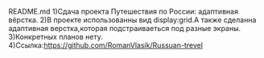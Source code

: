 README.md
1)Сдача проекта Путешествия по России: адаптивная вёрстка.
2)В проекте использованны вид display:grid.А также сделанна адаптивная верстка,которая подстраиваеться под разные экраны.
3)Конкретных планов нету.
4)Ссылка:https://github.com/RomanVlasik/Russuan-trevel
